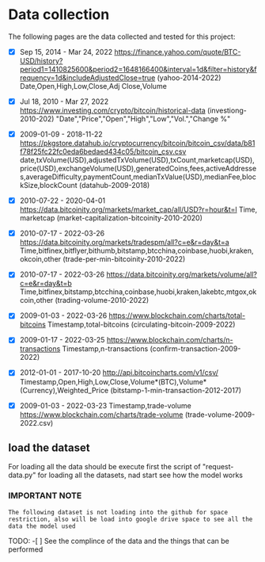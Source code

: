 # Data collection

The following pages are the data collected and tested for this project:

- [x] Sep 15, 2014 - Mar 24, 2022 https://finance.yahoo.com/quote/BTC-USD/history?period1=1410825600&period2=1648166400&interval=1d&filter=history&frequency=1d&includeAdjustedClose=true (yahoo-2014-2022)
      Date,Open,High,Low,Close,Adj Close,Volume

- [x] Jul 18, 2010 - Mar 27, 2022 https://www.investing.com/crypto/bitcoin/historical-data (investiong-2010-202)
      "Date","Price","Open","High","Low","Vol.","Change %"

- [x] 2009-01-09 - 2018-11-22 https://pkgstore.datahub.io/cryptocurrency/bitcoin/bitcoin_csv/data/b81f78f25fc22fc0eda6bedaed434c05/bitcoin_csv.csv
      date,txVolume(USD),adjustedTxVolume(USD),txCount,marketcap(USD),price(USD),exchangeVolume(USD),generatedCoins,fees,activeAddresses,averageDifficulty,paymentCount,medianTxValue(USD),medianFee,blockSize,blockCount (datahub-2009-2018)

- [x] 2010-07-22 - 2020-04-01 https://data.bitcoinity.org/markets/market_cap/all/USD?r=hour&t=l Time, marketcap (market-capitalization-bitcoinity-2010-2020)

- [x] 2010-07-17 - 2022-03-26 https://data.bitcoinity.org/markets/tradespm/all?c=e&r=day&t=a Time,bitfinex,bitflyer,bithumb,bitstamp,btcchina,coinbase,huobi,kraken,okcoin,other (trade-per-min-bitcoinity-2010-2022)

- [x] 2010-07-17 - 2022-03-26 https://data.bitcoinity.org/markets/volume/all?c=e&r=day&t=b Time,bitfinex,bitstamp,btcchina,coinbase,huobi,kraken,lakebtc,mtgox,okcoin,other (trading-volume-2010-2022)

- [x] 2009-01-03 - 2022-03-26 https://www.blockchain.com/charts/total-bitcoins Timestamp,total-bitcoins (circulating-bitcoin-2009-2022)

- [x] 2009-01-17 - 2022-03-25 https://www.blockchain.com/charts/n-transactions Timestamp,n-transactions (confirm-transaction-2009-2022)

- [x] 2012-01-01 - 2017-10-20 http://api.bitcoincharts.com/v1/csv/ Timestamp,Open,High,Low,Close,Volume*(BTC),Volume*(Currency),Weighted_Price (bitstamp-1-min-transaction-2012-2017)

- [x] 2009-01-03 - 2022-03-23 Timestamp,trade-volume https://www.blockchain.com/charts/trade-volume (trade-volume-2009-2022.csv)

## load the dataset

For loading all the data should be execute first the script of "request-data.py" for loading all the datasets, nad start see how the model works

### IMPORTANT NOTE

```
The following dataset is not loading into the github for space restriction, also will be load into google drive space to see all the data the model used
```

TODO: -[ ] See the complince of the data and the things that can be performed

